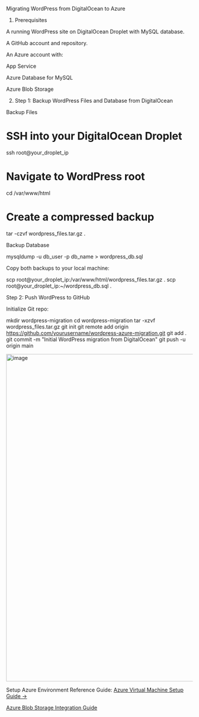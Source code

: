 Migrating WordPress from DigitalOcean to Azure

1. Prerequisites

A running WordPress site on DigitalOcean Droplet with MySQL database.

A GitHub account and repository.

An Azure account with:

App Service

Azure Database for MySQL

Azure Blob Storage

2. Step 1: Backup WordPress Files and Database from DigitalOcean

Backup Files

# SSH into your DigitalOcean Droplet
ssh root@your_droplet_ip

# Navigate to WordPress root
cd /var/www/html

# Create a compressed backup
tar -czvf wordpress_files.tar.gz .


Backup Database

mysqldump -u db_user -p db_name > wordpress_db.sql

Copy both backups to your local machine:

scp root@your_droplet_ip:/var/www/html/wordpress_files.tar.gz .
scp root@your_droplet_ip:~/wordpress_db.sql .

Step 2: Push WordPress to GitHub

Initialize Git repo:

mkdir wordpress-migration
cd wordpress-migration
tar -xzvf wordpress_files.tar.gz
git init
git remote add origin https://github.com/yourusername/wordpress-azure-migration.git
git add .
git commit -m "Initial WordPress migration from DigitalOcean"
git push -u origin main

<img width="1430" height="882" alt="image" src="https://github.com/user-attachments/assets/56c925f4-3985-4235-95b1-3a2fc2e205d8" />


Setup Azure Environment
Reference Guide: 
[Azure Virtual Machine Setup Guide →](https://github.com/apdevops-admin/Azure-VirtualBox-migration-fromDigitalOcean-to-Azure-WordPress-Azure-MySQL-Azure-Blob-Storage/blob/main/docs/azure_virtualmachine_setup.md)

[Azure Blob Storage Integration Guide](https://github.com/apdevops-admin/Azure-VirtualBox-migration-fromDigitalOcean-to-Azure-WordPress-Azure-MySQL-Azure-Blob-Storage/blob/main/docs/azure_blob_storage_integration.md)




